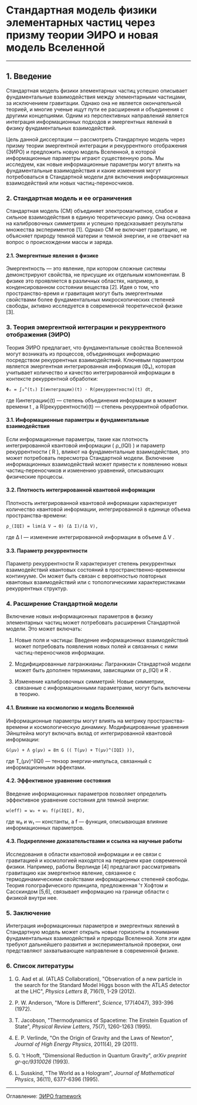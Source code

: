 # Стандартная модель физики элементарных частиц через призму теории ЭИРО и новая модель Вселенной



---

## 1. Введение

Стандартная модель физики элементарных частиц успешно описывает фундаментальные взаимодействия между элементарными частицами, за исключением гравитации. Однако она не является окончательной теорией, и многие ученые ищут пути ее расширения и объединения с другими концепциями. Одним из перспективных направлений является интеграция информационных подходов и эмергентных явлений в физику фундаментальных взаимодействий.

Цель данной диссертации — рассмотреть Стандартную модель через призму теории эмергентной интеграции и рекуррентного отображения (ЭИРО) и предложить новую модель Вселенной, в которой информационные параметры играют существенную роль. Мы исследуем, как новые информационные параметры могут влиять на фундаментальные взаимодействия и какие изменения могут потребоваться в Стандартной модели для включения информационных взаимодействий или новых частиц-переносчиков.

### 2. Стандартная модель и ее ограничения

Стандартная модель (СМ) объединяет электромагнитное, слабое и сильное взаимодействия в единую теоретическую рамку. Она основана на калибровочных симметриях и успешно предсказывает результаты множества экспериментов [1]. Однако СМ не включает гравитацию, не объясняет природу темной материи и темной энергии, и не отвечает на вопрос о происхождении массы и заряда.

#### 2.1. Эмергентные явления в физике

Эмергентность — это явление, при котором сложные системы демонстрируют свойства, не присущие их отдельным компонентам. В физике это проявляется в различных областях, например, в конденсированном состоянии вещества [2]. Идея о том, что пространство-время и гравитация могут быть эмергентными свойствами более фундаментальных микроскопических степеней свободы, активно исследуется в современной теоретической физике [3].

### 3. Теория эмергентной интеграции и рекуррентного отображения (ЭИРО)

Теория ЭИРО предлагает, что фундаментальные свойства Вселенной могут возникать из процессов, объединяющих информацию посредством рекуррентных взаимодействий. Ключевым параметром является эмергентная интегрированная информация (Φₑ), которая учитывает количество и качество интегрированной информации в контексте рекуррентной обработки:

`Φₑ = ∫₀^(t₁) I(интеграции)(t) ⋅ R(рекуррентности)(t) dt,`

где  I(интеграции)(t)  — степень объединения информации в момент времени  t , а  R(рекуррентности)(t)  — степень рекуррентной обработки.

#### 3.1. Информационные параметры и фундаментальные взаимодействия

Если информационные параметры, такие как плотность интегрированной квантовой информации ( ρ_(IQI) ) и параметр рекуррентности ( R ), влияют на фундаментальные взаимодействия, это может потребовать пересмотра Стандартной модели. Включение информационных взаимодействий может привести к появлению новых частиц-переносчиков и изменению уравнений, описывающих физические процессы.

#### 3.2. Плотность интегрированной квантовой информации

Плотность интегрированной квантовой информации характеризует количество квантовой информации, интегрированной в единице объема пространства-времени:

`ρ_(IQI) = lim(Δ V → 0) (Δ I)/(Δ V),`

где  Δ I  — изменение интегрированной информации в объеме  Δ V .

#### 3.3. Параметр рекуррентности

Параметр рекуррентности  R  характеризует степень рекуррентных взаимодействий квантовых состояний в пространственно-временном континууме. Он может быть связан с вероятностью повторных квантовых взаимодействий или с топологическими характеристиками рекуррентных структур.

### 4. Расширение Стандартной модели

Включение новых информационных параметров в физику элементарных частиц может потребовать расширения Стандартной модели. Это может включать:

1. Новые поля и частицы: Введение информационных взаимодействий может потребовать появления новых полей и связанных с ними частиц-переносчиков информации.

2. Модифицированные лагранжианы: Лагранжиан Стандартной модели может быть дополнен терминами, зависящими от  ρ_(IQI)  и  R .

3. Изменение калибровочных симметрий: Новые симметрии, связанные с информационными параметрами, могут быть включены в теорию.

#### 4.1. Влияние на космологию и модель Вселенной

Информационные параметры могут влиять на метрику пространства-времени и космологическую динамику. Модифицированные уравнения Эйнштейна могут включать вклад от интегрированной квантовой информации:

`G(μν) + Λ g(μν) = 8π G (( T(μν) + T(μν)^(IQI) )),`

где  T_(μν)^(IQI)  — тензор энергии-импульса, связанный с информационными эффектами.

#### 4.2. Эффективное уравнение состояния

Введение информационных параметров позволяет определить эффективное уравнение состояния для темной энергии:

`w(eff) = w₀ + w₁ f(ρ(IQI), R),`

где  w₀  и  w₁  — константы, а  f  — функция, описывающая влияние информационных параметров.

#### 4.3. Подкрепление доказательствами и ссылка на научные работы

Исследования в области квантовой информации и ее связи с гравитацией и космологией находятся на переднем крае современной физики. Например, работы Верлинде [4] предлагают рассматривать гравитацию как эмергентное явление, связанное с термодинамическими свойствами информационных степеней свободы. Теория голографического принципа, предложенная 'т Хофтом и Сасскиндом [5,6], связывает информацию на границе области с физикой внутри нее.

### 5. Заключение

Интеграция информационных параметров и эмергентных явлений в Стандартную модель может открыть новые горизонты в понимании фундаментальных взаимодействий и природы Вселенной. Хотя эти идеи требуют дальнейшего развития и экспериментальной проверки, они представляют захватывающее направление в современной физике.

### 6. Список литературы

1. G. Aad et al. (ATLAS Collaboration), "Observation of a new particle in the search for the Standard Model Higgs boson with the ATLAS detector at the LHC", *Physics Letters B*, 716(1), 1-29 (2012).

2. P. W. Anderson, "More is Different", *Science*, 177(4047), 393-396 (1972).

3. T. Jacobson, "Thermodynamics of Spacetime: The Einstein Equation of State", *Physical Review Letters*, 75(7), 1260-1263 (1995).

4. E. P. Verlinde, "On the Origin of Gravity and the Laws of Newton", *Journal of High Energy Physics*, 2011(4), 29 (2011).

5. G. 't Hooft, "Dimensional Reduction in Quantum Gravity", *arXiv preprint gr-qc/9310026* (1993).

6. L. Susskind, "The World as a Hologram", *Journal of Mathematical Physics*, 36(11), 6377-6396 (1995).

---



Оглавление: [ЭИРО framework](/README.md)
